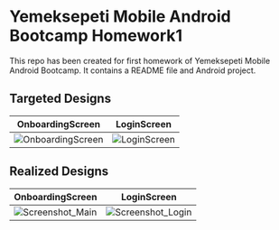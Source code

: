 # Yemeksepeti Mobile Android Bootcamp Homework1 

This repo has been created for first homework of Yemeksepeti Mobile Android Bootcamp. It contains a README file and Android project.

## Targeted Designs

OnboardingScreen  | LoginScreen
  ------------- | -------------
![OnboardingScreen](https://user-images.githubusercontent.com/71497349/124369491-f46c7e00-dc74-11eb-8941-48f2a2c9f965.png)   |    ![LoginScreen](https://user-images.githubusercontent.com/71497349/124369500-00f0d680-dc75-11eb-83eb-76c67d84056b.png)


## Realized Designs

OnboardingScreen  | LoginScreen
  ------------- | -------------
![Screenshot_Main](https://user-images.githubusercontent.com/71497349/124369610-14507180-dc76-11eb-856e-5962308dae05.png)    |    ![Screenshot_Login](https://user-images.githubusercontent.com/71497349/124369615-2af6c880-dc76-11eb-81ce-bed2f31f636f.png)



